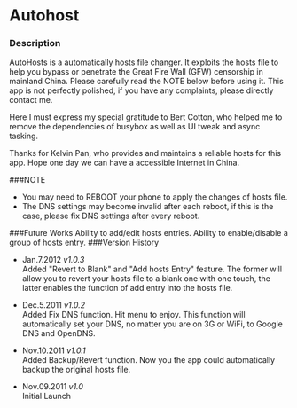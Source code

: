 Autohost
====
### Description
AutoHosts is a automatically hosts file changer. It exploits the hosts file to help you bypass or penetrate the Great Fire Wall (GFW) censorship in mainland China. Please carefully read the NOTE below before using it.
This app is not perfectly polished, if you have any complaints, please directly contact me.

Here I must express my special gratitude to Bert Cotton, who helped me to remove the dependencies of busybox as well as UI tweak and async tasking.

Thanks for Kelvin Pan, who provides and maintains a reliable hosts for this app.
Hope one day we can have a accessible Internet in China.

###NOTE 

* You may need to REBOOT your phone to apply the changes of hosts file.
* The DNS settings may become invalid after each reboot, if this is the case, please fix DNS settings after every reboot.

###Future Works
Ability to add/edit hosts entries.
Ability to enable/disable a group of hosts entry.
###Version History
* Jan.7.2012 *v1.0.3*  
Added "Revert to Blank" and "Add hosts Entry" feature. The former will allow you to revert your hosts file to a blank one with one touch, the latter enables the function of add entry into the hosts file.

* Dec.5.2011 *v1.0.2*   
Added Fix DNS function. Hit menu to enjoy. This function will automatically set your DNS, no matter you are on 3G or WiFi, to Google DNS and OpenDNS.
* Nov.10.2011 *v1.0.1*  
Added Backup/Revert function. Now you the app could automatically backup the original hosts file.

* Nov.09.2011 *v1.0*   
Initial Launch